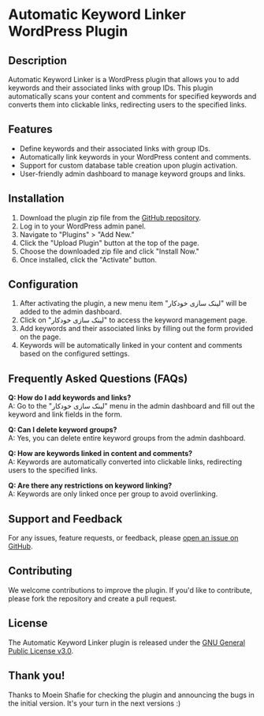 # Automatic Keyword Linker WordPress Plugin

## Description
Automatic Keyword Linker is a WordPress plugin that allows you to add keywords and their associated links with group IDs. This plugin automatically scans your content and comments for specified keywords and converts them into clickable links, redirecting users to the specified links.

## Features
- Define keywords and their associated links with group IDs.
- Automatically link keywords in your WordPress content and comments.
- Support for custom database table creation upon plugin activation.
- User-friendly admin dashboard to manage keyword groups and links.

## Installation
1. Download the plugin zip file from the [GitHub repository](https://github.com/toghani/auto-internal-linking-wordpress-plugin).
2. Log in to your WordPress admin panel.
3. Navigate to "Plugins" > "Add New."
4. Click the "Upload Plugin" button at the top of the page.
5. Choose the downloaded zip file and click "Install Now."
6. Once installed, click the "Activate" button.

## Configuration
1. After activating the plugin, a new menu item "لینک سازی خودکار" will be added to the admin dashboard.
2. Click on "لینک سازی خودکار" to access the keyword management page.
3. Add keywords and their associated links by filling out the form provided on the page.
4. Keywords will be automatically linked in your content and comments based on the configured settings.

## Frequently Asked Questions (FAQs)
**Q: How do I add keywords and links?**  
A: Go to the "لینک سازی خودکار" menu in the admin dashboard and fill out the keyword and link fields in the form.

**Q: Can I delete keyword groups?**  
A: Yes, you can delete entire keyword groups from the admin dashboard.

**Q: How are keywords linked in content and comments?**  
A: Keywords are automatically converted into clickable links, redirecting users to the specified links.

**Q: Are there any restrictions on keyword linking?**  
A: Keywords are only linked once per group to avoid overlinking.

## Support and Feedback
For any issues, feature requests, or feedback, please [open an issue on GitHub](https://github.com/toghani/auto-internal-linking-wordpress-plugin/issues).

## Contributing
We welcome contributions to improve the plugin. If you'd like to contribute, please fork the repository and create a pull request.

## License
The Automatic Keyword Linker plugin is released under the [GNU General Public License v3.0](https://www.gnu.org/licenses/gpl-3.0.en.html).

## Thank you!
Thanks to Moein Shafie for checking the plugin and announcing the bugs in the initial version. It's your turn in the next versions :)

